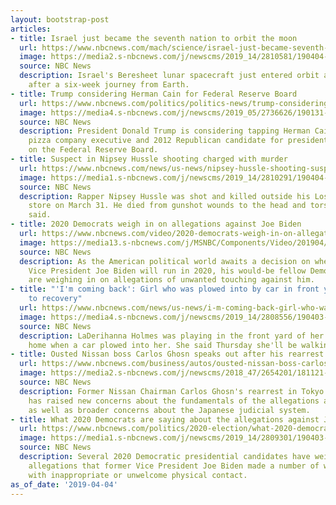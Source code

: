 ```yaml
---
layout: bootstrap-post
articles:
- title: Israel just became the seventh nation to orbit the moon
  url: https://www.nbcnews.com/mach/science/israel-just-became-seventh-nation-orbit-moon-ncna991111
  image: https://media2.s-nbcnews.com/j/newscms/2019_14/2810581/190404-bereseheet-spaceil-ew-359p_fb3aaea5074f7472a88abed3341fc6d3.nbcnews-fp-1200-630.jpg
  source: NBC News
  description: Israel's Beresheet lunar spacecraft just entered orbit around the moon
    after a six-week journey from Earth.
- title: Trump considering Herman Cain for Federal Reserve Board
  url: https://www.nbcnews.com/politics/politics-news/trump-considering-herman-cain-federal-reserve-board-n965386
  image: https://media4.s-nbcnews.com/j/newscms/2019_05/2736626/190131-herman-cain-cs-129p_01b800d4818ef7625adc869468e8ab2c.nbcnews-fp-1200-630.jpg
  source: NBC News
  description: President Donald Trump is considering tapping Herman Cain, a former
    pizza company executive and 2012 Republican candidate for president, for a seat
    on the Federal Reserve Board.
- title: Suspect in Nipsey Hussle shooting charged with murder
  url: https://www.nbcnews.com/news/us-news/nipsey-hussle-shooting-suspect-eric-holder-charged-murder-n990991
  image: https://media1.s-nbcnews.com/j/newscms/2019_14/2810291/190404-nipsey-hussle-se-1222p_5f38f34194ca4a97af3346773a65045f.nbcnews-fp-1200-630.jpg
  source: NBC News
  description: Rapper Nipsey Hussle was shot and killed outside his Los Angeles clothing
    store on March 31. He died from gunshot wounds to the head and torso, authorities
    said.
- title: 2020 Democrats weigh in on allegations against Joe Biden
  url: https://www.nbcnews.com/video/2020-democrats-weigh-in-on-allegations-against-joe-biden-1472851011624
  image: https://media13.s-nbcnews.com/j/MSNBC/Components/Video/201904/demcandidates.nbcnews-fp-1200-630.jpg
  source: NBC News
  description: As the American political world awaits a decision on whether former
    Vice President Joe Biden will run in 2020, his would-be fellow Democratic candidates
    are weighing in on allegations of unwanted touching against him.
- title: "'I'm coming back': Girl who was plowed into by car in front yard on road
    to recovery"
  url: https://www.nbcnews.com/news/us-news/i-m-coming-back-girl-who-was-plowed-car-front-n991051
  image: https://media4.s-nbcnews.com/j/newscms/2019_14/2808556/190403-laderihanna-holmes-cs-813a_2b62adff21ef775d0d1a65aebd105846.nbcnews-fp-1200-630.jpg
  source: NBC News
  description: LaDerihanna Holmes was playing in the front yard of her Lithonia, Georgia,
    home when a car plowed into her. She said Thursday she'll be walking in no time.
- title: Ousted Nissan boss Carlos Ghosn speaks out after his rearrest
  url: https://www.nbcnews.com/business/autos/ousted-nissan-boss-carlos-ghosn-speaks-out-after-his-rearrest-n991091
  image: https://media2.s-nbcnews.com/j/newscms/2018_47/2654201/181121-carlos-ghosn-mc-1141_7249d762217a5e3e4c201cdd1f19a6db.nbcnews-fp-1200-630.JPG
  source: NBC News
  description: Former Nissan Chairman Carlos Ghosn's rearrest in Tokyo on Thursday
    has raised new concerns about the fundamentals of the allegations against him,
    as well as broader concerns about the Japanese judicial system.
- title: What 2020 Democrats are saying about the allegations against Joe Biden
  url: https://www.nbcnews.com/politics/2020-election/what-2020-democrats-are-saying-about-allegations-against-joe-biden-n990946
  image: https://media1.s-nbcnews.com/j/newscms/2019_14/2809301/190403-joe-biden-ew-317p_f4a050aa3a11cfb2ac0bc1f3fe7cb0a4.nbcnews-fp-1200-630.jpg
  source: NBC News
  description: Several 2020 Democratic presidential candidates have weighed in on
    allegations that former Vice President Joe Biden made a number of women feel uncomfortable
    with inappropriate or unwelcome physical contact.
as_of_date: '2019-04-04'
---
```


